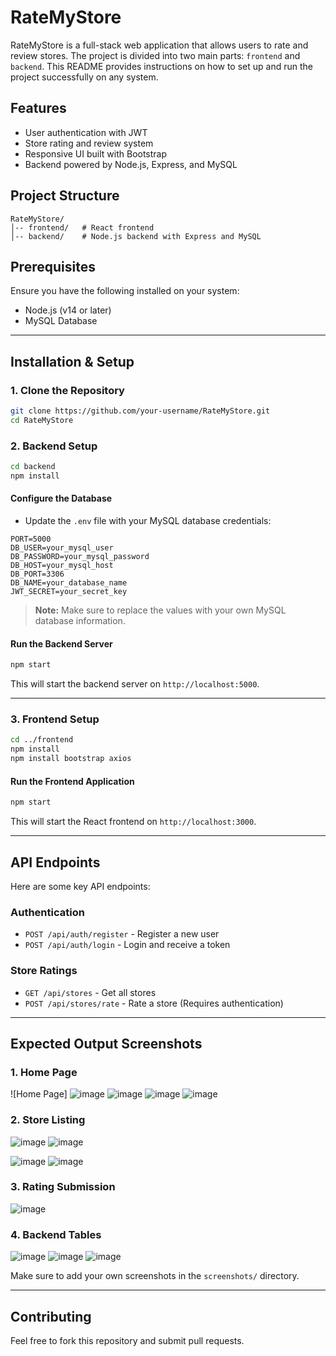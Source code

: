 # RateMyStore

RateMyStore is a full-stack web application that allows users to rate and review stores. The project is divided into two main parts: `frontend` and `backend`. This README provides instructions on how to set up and run the project successfully on any system.

## Features
- User authentication with JWT
- Store rating and review system
- Responsive UI built with Bootstrap
- Backend powered by Node.js, Express, and MySQL

## Project Structure
```
RateMyStore/
│-- frontend/   # React frontend
│-- backend/    # Node.js backend with Express and MySQL
```

## Prerequisites
Ensure you have the following installed on your system:
- Node.js (v14 or later)
- MySQL Database

---

## Installation & Setup

### 1. Clone the Repository
```sh
git clone https://github.com/your-username/RateMyStore.git
cd RateMyStore
```

### 2. Backend Setup
```sh
cd backend
npm install
```

#### Configure the Database
- Update the `.env` file with your MySQL database credentials:

```env
PORT=5000
DB_USER=your_mysql_user
DB_PASSWORD=your_mysql_password
DB_HOST=your_mysql_host
DB_PORT=3306
DB_NAME=your_database_name
JWT_SECRET=your_secret_key
```

> **Note:** Make sure to replace the values with your own MySQL database information.

#### Run the Backend Server
```sh
npm start
```

This will start the backend server on `http://localhost:5000`.

---

### 3. Frontend Setup
```sh
cd ../frontend
npm install
npm install bootstrap axios
```

#### Run the Frontend Application
```sh
npm start
```

This will start the React frontend on `http://localhost:3000`.

---

## API Endpoints
Here are some key API endpoints:

### Authentication
- `POST /api/auth/register` - Register a new user
- `POST /api/auth/login` - Login and receive a token

### Store Ratings
- `GET /api/stores` - Get all stores
- `POST /api/stores/rate` - Rate a store (Requires authentication)

---

## Expected Output Screenshots
### 1. Home Page
![Home Page]
![image](https://github.com/user-attachments/assets/a4599188-af7d-495c-9561-f261359fe312)
![image](https://github.com/user-attachments/assets/f9fdbdff-9cc0-4e29-87af-3b5b7d55d10e)
![image](https://github.com/user-attachments/assets/7c07ed63-8459-4866-a971-40ecf00246b4)
![image](https://github.com/user-attachments/assets/caabe26c-84e8-4fbf-9fec-19ad6f08431d)


### 2. Store Listing
![image](https://github.com/user-attachments/assets/4b3e983d-803c-47ef-a02b-3a24d365ab6f)
![image](https://github.com/user-attachments/assets/ed41ef99-8e29-4828-925e-97490b068521)


![image](https://github.com/user-attachments/assets/f08f8870-67c0-4042-aee0-3a154b063f4b)
![image](https://github.com/user-attachments/assets/46c5bed4-0f27-4fa3-a370-3ae50832ac57)


### 3. Rating Submission
![image](https://github.com/user-attachments/assets/e82df148-fcb0-47ca-8483-b7982a2cf914)

### 4. Backend Tables
![image](https://github.com/user-attachments/assets/e6b89867-ceec-4054-b9e8-0790401bd94f)
![image](https://github.com/user-attachments/assets/4625b698-2714-438c-a658-8eb25eff2283)
![image](https://github.com/user-attachments/assets/526ad1b5-7c7c-4077-bd90-aa8c5285044e)

Make sure to add your own screenshots in the `screenshots/` directory.

---

## Contributing
Feel free to fork this repository and submit pull requests.

